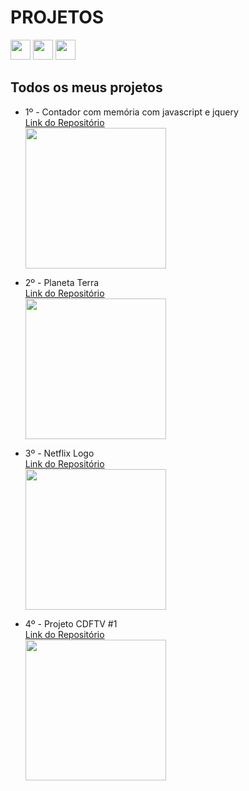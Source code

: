 # PROJETOS
<a href="https://www.linkedin.com/in/imerik1/"><img src="https://image.flaticon.com/icons/png/512/174/174857.png" width="32"></a>
<a href="https://www.twitch.tv/eker1"><img src="https://pngimg.com/uploads/twitch/twitch_PNG49.png" width="32"></a>
<a href="https://www.youtube.com/channel/UCK6ma51tX_xvk47cMZPaaMA?view_as=subscriber"><img src="https://juniorsilveira.com.br/wp-content/uploads/2019/03/youtube-logo-in-png-26.png" width="32"></a>

## Todos os meus projetos

- 1º - Contador com memória com javascript e jquery
  <a href="https://github.com/imerik1/contador"> <br>Link do Repositório</a> <br>
  <img src="https://media.giphy.com/media/34u4LKVt6lF2Po35p0/giphy.gif" width="225px">

- 2º - Planeta Terra
  <a href="https://github.com/imerik1/planetaterra"> <br>Link do Repositório</a> <br>
  <img src="https://media0.giphy.com/media/S536ZQU6V0eZZQhRzN/giphy.gif" width="225px">

- 3º - Netflix Logo
  <a href="https://github.com/imerik1/netflix-logo"> <br>Link do Repositório</a> <br>
  <img src="https://media.giphy.com/media/ALeCfdEwxgRiVBJ1S6/giphy.gif" width="225px">

- 4º - Projeto CDFTV #1
  <a href="https://github.com/gabrielfroes/among-us-start-reactor-game-vanilla-js"> <br>Link do Repositório</a> <br>
  <img src="https://media.giphy.com/media/In4875KZqa9RFCkzj3/giphy.gif" width="225px">
